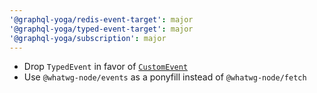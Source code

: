 ```yaml
---
'@graphql-yoga/redis-event-target': major
'@graphql-yoga/typed-event-target': major
'@graphql-yoga/subscription': major
---
```


- Drop `TypedEvent` in favor of [`CustomEvent`](https://developer.mozilla.org/en-US/docs/Web/API/CustomEvent/CustomEvent)
- Use `@whatwg-node/events` as a ponyfill instead of `@whatwg-node/fetch`
